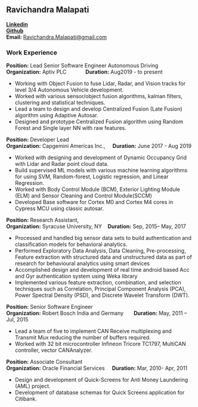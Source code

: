 ## Ravichandra Malapati
**<a href="https://linkedin.com/in/RavichandraMalapati" target="_blank">Linkedin</a>** <br />
**<a href="https://github.com/malapatiravi" target="_blank">Github</a>** <br />
**Email:** Ravichandra.Malapati@gmail.com  <br />


### Work Experience
**Position:** Lead Senior Software Engineer Autonomous Driving           
**Organization:** Aptiv PLC &nbsp; &nbsp; &nbsp; &nbsp; &nbsp; &nbsp;  **Duration:** Aug2019 - to present 
* Working with Object Fusion to fuse Lidar, Radar, and Vision tracks for level 3/4 Autonomous Vehicle development.
* Worked with various sensor/object  fusion algorithms, kalman filters, clustering and statistical techniques.
* Lead a team to design and develop Centralized Fusion (Late Fusion) algorithm using Adaptive Autosar.
* Designed and prototype Centralized Fusion algorithm using Random Forest and Single layer NN with raw features.

**Position:** Developer Lead           
**Organization:** Capgemini Americas Inc., &nbsp; &nbsp; **Duration:** June 2017 - Aug 2019 
* Worked with designing and development of Dynamic Occupancy Grid with Lidar and Radar point cloud data.
* Build supervised ML models with various machine learning algorithms for using  SVM, Random-forest, Logistic regression, and Linear Regression. 
* Worked with Body Control Module (BCM), Exterior Lighting Module (ELM) and Sensor Cleaning and Control Module(SCCM)
* Developed Base software for Cortex M0 and Cortex M4 cores in Cypress MCU using classic autosar. 

**Position:** Research Assistant,                                              
**Organization:** Syracuse University, NY  &nbsp; &nbsp;**Duration:** Sep, 2015– May, 2017
* Processed and handled big sensor data sets to build authentication and classification models for behavioral analytics.
* Performed Exploratory Data Analysis, Data Cleaning, Pre-processing, Feature extraction with structured data and unstructured data as part of research for behavioural analytics using smart devices
* Accomplished design and development of real time android based Acc and Gyr authentication system using Weka library
* Implemented various feature extraction, combination, and selection techniques such as Correlation, Principal Component Analysis (PCA), Power Spectral Density (PSD), and Discrete Wavelet Transform (DWT).

**Position:** Senior Software Engineer       
**Organization:** Robert Bosch India and Germany  &nbsp; &nbsp; &nbsp; **Duration:**  May, 2011 – Jul, 2015 
* Lead a team of five to implement CAN Receive multiplexing and Transmit Mux reducing the number of buffers required.
* Worked with 32 bit microcontroller Infineon Tricore TC1797, MultiCAN controller, vector CANAnalyzer.

**Position:** Associate Consultant         
**Organization:** Oracle Financial Services    &nbsp; &nbsp; **Duration:**  Mar, 2010- Apr, 2011
* Design and development of Quick-Screens for Anti Money Laundering (AML) project.
* Development of database schemas for Quick Screens application for Citibank.

